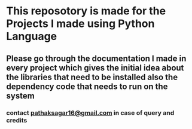 # This reposotory is made for the Projects I made using Python Language
## Please go through the documentation I made in every project which gives the initial idea about the libraries that need to be installed also the dependency code that needs to run on the system 
### contact pathaksagar16@gmail.com in case of query and credits